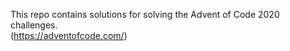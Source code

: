 This repo contains solutions for solving the Advent of Code 2020 challenges.<br />
(https://adventofcode.com/)
